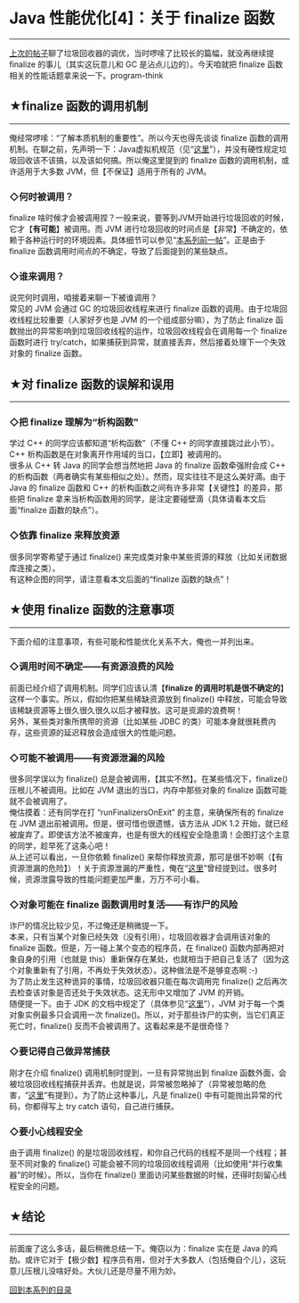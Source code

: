 # Java 性能优化[4]：关于 finalize 函数 

-----

 [上次的帖子](https://program-think.blogspot.com/2009/04/java-performance-tuning-3-gc.html)聊了垃圾回收器的调优，当时啰嗦了比较长的篇幅，就没再继续提 finalize 的事儿（其实这玩意儿和 GC 是沾点儿边的）。今天咱就把 finalize 函数相关的性能话题拿来说一下。program-think  
   
   
 ## ★finalize 函数的调用机制
-----------------

  
 俺经常啰嗦：“了解本质机制的重要性”。所以今天也得先谈谈 finalize 函数的调用机制。在聊之前，先声明一下：Java虚拟机规范（见“[这里](http://java.sun.com/docs/books/jvms/second_edition/html/VMSpecTOC.doc.html)”），并没有硬性规定垃圾回收该不该搞，以及该如何搞。所以俺这里提到的 finalize 函数的调用机制，或许适用于大多数 JVM，但【不保证】适用于所有的 JVM。  
   
 ### ◇何时被调用？

  
 finalize 啥时候才会被调用捏？一般来说，要等到JVM开始进行垃圾回收的时候，它才【**有可能**】被调用。而 JVM 进行垃圾回收的时间点是【非常】不确定的，依赖于各种运行时的环境因素。具体细节可以参见“[本系列前一帖](https://program-think.blogspot.com/2009/04/java-performance-tuning-3-gc.html)”。正是由于 finalize 函数调用时间点的不确定，导致了后面提到的某些缺点。  
   
 ### ◇谁来调用？

  
 说完何时调用，咱接着来聊一下被谁调用？  
 常见的 JVM 会通过 GC 的垃圾回收线程来进行 finalize 函数的调用。由于垃圾回收线程比较重要（人家好歹也是 JVM 的一个组成部分嘛），为了防止 finalize 函数抛出的异常影响到垃圾回收线程的运作，垃圾回收线程会在调用每一个 finalize 函数时进行 try/catch，如果捕获到异常，就直接丢弃，然后接着处理下一个失效对象的 finalize 函数。  
   
   
 ## ★对 finalize 函数的误解和误用
--------------------

  
 ### ◇把 finalize 理解为“析构函数”

  
 学过 C++ 的同学应该都知道“析构函数”（不懂 C++ 的同学直接跳过此小节）。C++ 析构函数是在对象离开作用域的当口，【立即】被调用的。  
 很多从 C++ 转 Java 的同学会想当然地把 Java 的 finalize 函数牵强附会成 C++ 的析构函数（两者确实有某些相似之处）。然而，现实往往不是这么美好滴。由于 Java 的 finalize 函数和 C++ 的析构函数之间有许多非常【关键性】的差异，那些把 finalize 拿来当析构函数用的同学，是注定要碰壁滴（具体请看本文后面“finalize 函数的缺点”）。  
   
 ### ◇依靠 finalize 来释放资源

  
 很多同学寄希望于通过 finalize() 来完成类对象中某些资源的释放（比如关闭数据库连接之类）。  
 有这种企图的同学，请注意看本文后面的“finalize 函数的缺点”！  
   
   
 ## ★使用 finalize 函数的注意事项
--------------------

  
 下面介绍的注意事项，有些可能和性能优化关系不大，俺也一并列出来。  
   
 ### ◇调用时间不确定——有资源浪费的风险

  
 前面已经介绍了调用机制。同学们应该认清【**finalize 的调用时机是很不确定的**】这样一个事实。所以，假如你把某些稀缺资源放到 finalize() 中释放，可能会导致该稀缺资源等上很久很久很久以后才被释放。这可是资源的浪费啊！  
 另外，某些类对象所携带的资源（比如某些 JDBC 的类）可能本身就很耗费内存，这些资源的延迟释放会造成很大的性能问题。  
   
 ### ◇可能不被调用——有资源泄漏的风险

  
 很多同学误以为 finalize() 总是会被调用，【其实不然】。在某些情况下，finalize() 压根儿不被调用。比如在 JVM 退出的当口，内存中那些对象的 finalize 函数可能就不会被调用了。  
 俺估摸着：还有同学在打 “runFinalizersOnExit” 的主意，来确保所有的 finalize 在 JVM 退出前被调用。但是，很可惜也很遗憾，该方法从 JDK 1.2 开始，就已经被废弃了。即使该方法不被废弃，也是有很大的线程安全隐患滴！企图打这个主意的同学，趁早死了这条心吧！  
 从上述可以看出，一旦你依赖 finalize() 来帮你释放资源，那可是很不妙啊（【有资源泄漏的危险】）！关于资源泄漏的严重性，俺在“[这里](https://program-think.blogspot.com/2009/02/defect-of-java-beginner-3-code-style.html#gc)”曾经提到过。很多时候，资源泄露导致的性能问题更加严重，万万不可小看。  
   
 ### ◇对象可能在 finalize 函数调用时复活——有诈尸的风险

  
 诈尸的情况比较少见，不过俺还是稍微提一下。  
 本来，只有当某个对象已经失效（没有引用），垃圾回收器才会调用该对象的 finalize 函数。但是，万一碰上某个变态的程序员，在 finalize() 函数内部再把对象自身的引用（也就是 this）重新保存在某处，也就相当于把自己复活了（因为这个对象重新有了引用，不再处于失效状态）。这种做法是不是够变态啊 :-)  
 为了防止发生这种诡异的事情，垃圾回收器只能在每次调用完 finalize() 之后再次去检查该对象是否还处于失效状态。这无形中又增加了 JVM 的开销。  
 随便提一下。由于 JDK 的文档中规定了（具体参见“[这里](http://java.sun.com/j2se/1.5.0/docs/api/java/lang/Object.html#finalize%28%29)”），JVM 对于每一个类对象实例最多只会调用一次 finalize()。所以，对于那些诈尸的实例，当它们真正死亡时，finalize() 反而不会被调用了。这看起来是不是很奇怪？  
   
 ### ◇要记得自己做异常捕获

  
 刚才在介绍 finalize() 调用机制时提到，一旦有异常抛出到 finalize 函数外面，会被垃圾回收线程捕获并丢弃。也就是说，异常被忽略掉了（异常被忽略的危害，“[这里](https://program-think.blogspot.com/2009/02/defect-of-java-beginner-4-exception.html)”有提到）。为了防止这种事儿，凡是 finalize() 中有可能抛出异常的代码，你都得写上 try catch 语句，自己进行捕获。  
   
 ### ◇要小心线程安全

  
 由于调用 finalize() 的是垃圾回收线程，和你自己代码的线程不是同一个线程；甚至不同对象的 finalize() 可能会被不同的垃圾回收线程调用（比如使用“并行收集器”的时候）。所以，当你在 finalize() 里面访问某些数据的时候，还得时刻留心线程安全的问题。  
   
   
 ## ★结论
---

  
 前面废了这么多话，最后稍微总结一下。俺窃以为：finalize 实在是 Java 的鸡肋。或许它对于【极少数】程序员有用，但对于大多数人（包括俺自个儿），这玩意儿压根儿没啥好处。大伙儿还是尽量不用为妙。  
   
   
 [回到本系列的目录](https://program-think.blogspot.com/2009/03/java-performance-tuning-0-overview.html#index) 
